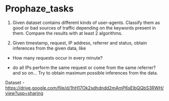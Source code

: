# Prophaze_tasks

1. Given dataset contains different kinds of user-agents. Classify them as good or bad sources of traffic depending on the keywords present in them. Compare the results with at least 2 algorithms.

2. Given timestamp, request, IP address, referrer and status, obtain inferences from the given data, like

- How many requests occur in every minute?

- do all IPs perform the same request or come from the same referrer?
  and so on... Try to obtain maximum possible inferences from the data.

Dataset - https://drive.google.com/file/d/1hH17Ok2sdhdndd2mAmP6sElbQQbS3RWH/view?usp=sharing
